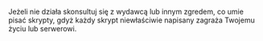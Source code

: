 
Jeżeli nie działa skonsultuj się z wydawcą lub innym zgredem, co umie pisać skrypty, gdyż każdy skrypt niewłaściwie napisany zagraża Twojemu życiu lub serwerowi.
